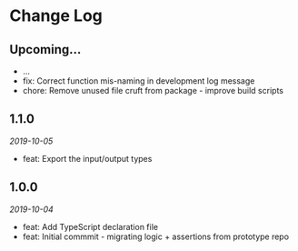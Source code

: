 # Change Log

## Upcoming...

- ... <!-- Add new lines here. Version number will be decided later -->
- fix: Correct function mis-naming in development log message
- chore: Remove unused file cruft from package - improve build scripts

## 1.1.0

_2019-10-05_

- feat: Export the input/output types

## 1.0.0

_2019-10-04_

- feat: Add TypeScript declaration file
- feat: Initial commmit - migrating logic + assertions from prototype repo
